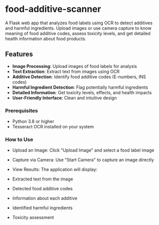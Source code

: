 # food-additive-scanner
A Flask web app that analyzes food labels using OCR to detect additives and harmful ingredients. Upload images or use camera capture to know meaning of food additive codes, assess toxicity levels, and get detailed health information about food products.
## Features

- **Image Processing**: Upload images of food labels for analysis
- **Text Extraction**: Extract text from images using OCR
- **Additive Detection**: Identify food additive codes (E-numbers, INS codes)
- **Harmful Ingredient Detection**: Flag potentially harmful ingredients
- **Detailed Information**: Get toxicity levels, effects, and health impacts
- **User-Friendly Interface**: Clean and intuitive design

### Prerequisites

- Python 3.8 or higher
- Tesseract OCR installed on your system

### How to Use
- Upload an Image: Click "Upload Image" and select a food label image

- Capture via Camera: Use "Start Camera" to capture an image directly

- View Results: The application will display:

- Extracted text from the image

- Detected food additive codes

- Information about each additive

- Identified harmful ingredients

- Toxicity assessment
